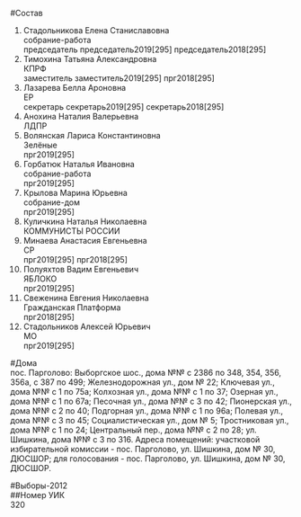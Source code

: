 #Состав  
1. Стадольникова Елена Станиславовна  
    собрание-работа  
    председатель председатель2019[295] председатель2018[295]  
2. Тимохина Татьяна Александровна  
    КПРФ  
    заместитель заместитель2019[295] прг2018[295]  
3. Лазарева Белла Ароновна  
    ЕР  
    секретарь секретарь2019[295] секретарь2018[295]  
4. Анохина Наталия Валерьевна  
    ЛДПР  
5. Волянская Лариса Константиновна  
    Зелёные  
    прг2019[295]  
6. Горбатюк Наталья Ивановна  
    собрание-работа  
    прг2019[295]  
7. Крылова Марина Юрьевна  
    собрание-дом  
    прг2019[295]  
8. Куличкина Наталья Николаевна  
    КОММУНИСТЫ РОССИИ  
9. Минаева Анастасия Евгеньевна  
    СР  
    прг2019[295] прг2018[295]  
10. Полуяхтов Вадим Евгеньевич  
    ЯБЛОКО  
    прг2019[295]  
11. Свеженина Евгения Николаевна  
    Гражданская Платформа  
    прг2018[295]  
12. Стадольников Алексей Юрьевич  
    МО  
    прг2019[295]  
  
#Дома  
пос. Парголово: Выборгское шос., дома №№ с 2386 по 348, 354, 356, 356а, с 387 по 499; Железнодорожная ул., дом № 22; Ключевая ул., дома №№ с 1 по 75а; Колхозная ул., дома №№ с 1 по 37; Озерная ул., дома №№ с 1 по 67а; Песочная ул., дома №№ с 3 по 42; Пионерская ул., дома №№ с 2 по 40; Подгорная ул., дома №№ с 1 по 96а; Полевая ул., дома №№ с 3 по 45; Социалистическая ул., дом № 5; Тростниковая ул., дома №№ с 1 по 24; Центральный пер., дома №№ с 2 по 28; ул. Шишкина, дома №№ с 3 по 316. Адреса помещений: участковой избирательной комиссии - пос. Парголово, ул. Шишкина, дом № 30, ДЮСШОР; для голосования - пос. Парголово, ул. Шишкина, дом № 30, ДЮСШОР.  
  
#Выборы-2012  
##Номер УИК  
320  
